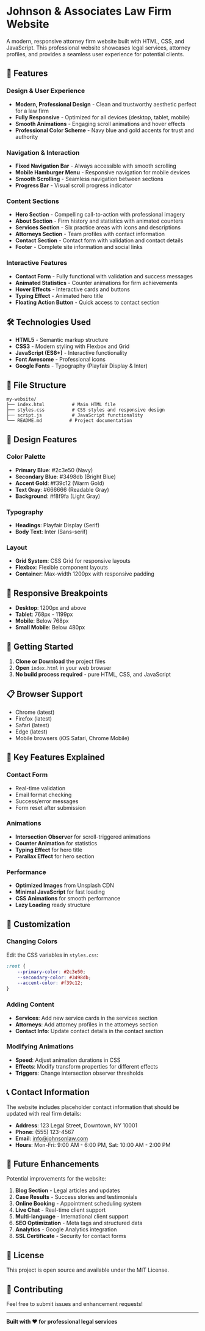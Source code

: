 # Johnson & Associates Law Firm Website

A modern, responsive attorney firm website built with HTML, CSS, and JavaScript. This professional website showcases legal services, attorney profiles, and provides a seamless user experience for potential clients.

## 🚀 Features

### Design & User Experience
- **Modern, Professional Design** - Clean and trustworthy aesthetic perfect for a law firm
- **Fully Responsive** - Optimized for all devices (desktop, tablet, mobile)
- **Smooth Animations** - Engaging scroll animations and hover effects
- **Professional Color Scheme** - Navy blue and gold accents for trust and authority

### Navigation & Interaction
- **Fixed Navigation Bar** - Always accessible with smooth scrolling
- **Mobile Hamburger Menu** - Responsive navigation for mobile devices
- **Smooth Scrolling** - Seamless navigation between sections
- **Progress Bar** - Visual scroll progress indicator

### Content Sections
- **Hero Section** - Compelling call-to-action with professional imagery
- **About Section** - Firm history and statistics with animated counters
- **Services Section** - Six practice areas with icons and descriptions
- **Attorneys Section** - Team profiles with contact information
- **Contact Section** - Contact form with validation and contact details
- **Footer** - Complete site information and social links

### Interactive Features
- **Contact Form** - Fully functional with validation and success messages
- **Animated Statistics** - Counter animations for firm achievements
- **Hover Effects** - Interactive cards and buttons
- **Typing Effect** - Animated hero title
- **Floating Action Button** - Quick access to contact section

## 🛠️ Technologies Used

- **HTML5** - Semantic markup structure
- **CSS3** - Modern styling with Flexbox and Grid
- **JavaScript (ES6+)** - Interactive functionality
- **Font Awesome** - Professional icons
- **Google Fonts** - Typography (Playfair Display & Inter)

## 📁 File Structure

```
my-website/
├── index.html          # Main HTML file
├── styles.css          # CSS styles and responsive design
├── script.js           # JavaScript functionality
└── README.md          # Project documentation
```

## 🎨 Design Features

### Color Palette
- **Primary Blue**: #2c3e50 (Navy)
- **Secondary Blue**: #3498db (Bright Blue)
- **Accent Gold**: #f39c12 (Warm Gold)
- **Text Gray**: #666666 (Readable Gray)
- **Background**: #f8f9fa (Light Gray)

### Typography
- **Headings**: Playfair Display (Serif)
- **Body Text**: Inter (Sans-serif)

### Layout
- **Grid System**: CSS Grid for responsive layouts
- **Flexbox**: Flexible component layouts
- **Container**: Max-width 1200px with responsive padding

## 📱 Responsive Breakpoints

- **Desktop**: 1200px and above
- **Tablet**: 768px - 1199px
- **Mobile**: Below 768px
- **Small Mobile**: Below 480px

## 🚀 Getting Started

1. **Clone or Download** the project files
2. **Open** `index.html` in your web browser
3. **No build process required** - pure HTML, CSS, and JavaScript

## 📋 Browser Support

- Chrome (latest)
- Firefox (latest)
- Safari (latest)
- Edge (latest)
- Mobile browsers (iOS Safari, Chrome Mobile)

## 🎯 Key Features Explained

### Contact Form
- Real-time validation
- Email format checking
- Success/error messages
- Form reset after submission

### Animations
- **Intersection Observer** for scroll-triggered animations
- **Counter Animation** for statistics
- **Typing Effect** for hero title
- **Parallax Effect** for hero section

### Performance
- **Optimized Images** from Unsplash CDN
- **Minimal JavaScript** for fast loading
- **CSS Animations** for smooth performance
- **Lazy Loading** ready structure

## 🎨 Customization

### Changing Colors
Edit the CSS variables in `styles.css`:
```css
:root {
    --primary-color: #2c3e50;
    --secondary-color: #3498db;
    --accent-color: #f39c12;
}
```

### Adding Content
- **Services**: Add new service cards in the services section
- **Attorneys**: Add attorney profiles in the attorneys section
- **Contact Info**: Update contact details in the contact section

### Modifying Animations
- **Speed**: Adjust animation durations in CSS
- **Effects**: Modify transform properties for different effects
- **Triggers**: Change intersection observer thresholds

## 📞 Contact Information

The website includes placeholder contact information that should be updated with real firm details:

- **Address**: 123 Legal Street, Downtown, NY 10001
- **Phone**: (555) 123-4567
- **Email**: info@johnsonlaw.com
- **Hours**: Mon-Fri: 9:00 AM - 6:00 PM, Sat: 10:00 AM - 2:00 PM

## 🔧 Future Enhancements

Potential improvements for the website:

1. **Blog Section** - Legal articles and updates
2. **Case Results** - Success stories and testimonials
3. **Online Booking** - Appointment scheduling system
4. **Live Chat** - Real-time client support
5. **Multi-language** - International client support
6. **SEO Optimization** - Meta tags and structured data
7. **Analytics** - Google Analytics integration
8. **SSL Certificate** - Security for contact forms

## 📄 License

This project is open source and available under the MIT License.

## 🤝 Contributing

Feel free to submit issues and enhancement requests!

---

**Built with ❤️ for professional legal services** 